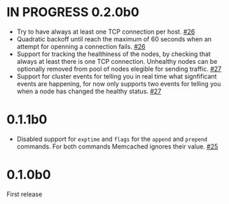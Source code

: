 IN PROGRESS 0.2.0b0
===================
- Try to have always at least one TCP connection per host. [#26](https://github.com/pfreixes/emcache/pull/26)
- Quadratic backoff until reach the maximum of 60 seconds when an attempt for openning a connection
  fails. [#26](https://github.com/pfreixes/emcache/pull/26)
- Support for tracking the healthiness of the nodes, by checking that always at least there is
  one TCP connection. Unhealthy nodes can be optionally removed from pool of nodes elegible for sending
  traffic. [#27](https://github.com/pfreixes/emcache/pull/27)
- Support for cluster events for telling you in real time what signfificant events are happening,
  for now only supports two events for telling you when a node has changed the healthy status. [#27](https://github.com/pfreixes/emcache/pull/27)

0.1.1b0
=======
- Disabled support for `exptime` and `flags` for the `append` and `prepend` commands. For both commands
  Memcached ignores their value. [#25](https://github.com/pfreixes/emcache/pull/25)

0.1.0b0
=======
First release
